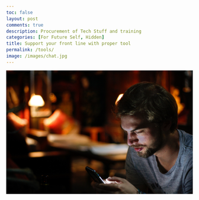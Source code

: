 ```yaml
---
toc: false
layout: post
comments: true
description: Procurement of Tech Stuff and training
categories: [For Future Self, Hidden]
title: Support your front line with proper tool
permalink: /tools/
image: /images/chat.jpg
---
```

![](/images/chat.jpg)


